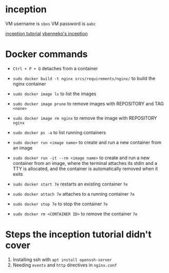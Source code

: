 # inception

VM username is `sbos`
VM password is `aabc`

[inception tutorial](https://tuto.grademe.fr/inception/#)
[vbenneko's inception](https://github.com/adfhjl/Inception)

# Docker commands

- `Ctrl + P + Q` detaches from a container

- `sudo docker build -t nginx srcs/requirements/nginx/` to build the nginx container
- `sudo docker image ls` to list the images
- `sudo docker image prune` to remove images with REPOSITORY and TAG `<none>`
- `sudo docker image rm nginx` to remove the image with REPOSITORY `nginx`
- `sudo docker ps -a` to list running containers
- `sudo docker run <image name>` to create and run a new container from an image
- `sudo docker run -it --rm <image name>` to create and run a new container from an image, where the terminal attaches its stdin and a TTY is allocated, and the container is automatically removed when it exits
- `sudo docker start 7e` restarts an existing container `7e`
- `sudo docker attach 7e` attaches to a running container `7e`
- `sudo docker stop 7e` to stop the container `7e`
- `sudo docker rm <CONTAINER ID>` to remove the container `7e`

# Steps the inception tutorial didn't cover

1. Installing ssh with `apt install openssh-server`
2. Needing `events` and `http` directives in `nginx.conf`
